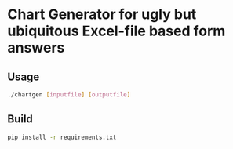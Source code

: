 # Chart Generator for ugly but ubiquitous Excel-file based form answers

## Usage
```bash
./chartgen [inputfile] [outputfile]
```

## Build
```bash
pip install -r requirements.txt
```
